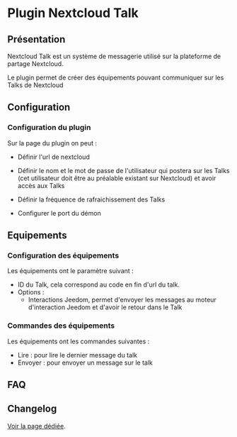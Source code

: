 # Plugin Nextcloud Talk

## Présentation

Nextcloud Talk est un système de messagerie utilisé sur la plateforme de partage Nextcloud.

Le plugin permet de créer des équipements pouvant communiquer sur les Talks de Nextcloud

## Configuration

### Configuration du plugin

Sur la page du plugin on peut :

  * Définir l'url de nextcloud

  * Définir le nom et le mot de passe de l'utilisateur qui postera sur les Talks (cet utilisateur doit être au préalable existant sur Nextcloud) et avoir accès aux Talks

  * Définir la fréquence de rafraichissement des Talks

  * Configurer le port du démon

## Equipements

### Configuration des équipements

Les équipements ont le paramètre suivant :

  * ID du Talk, cela correspond au code en fin d'url du talk.
  * Options :
    - Interactions Jeedom, permet d'envoyer les messages au moteur d'interaction Jeedom et d'avoir le retour dans le Talk

### Commandes des équipements
Les équipements ont les commandes suivantes :

  * Lire : pour lire le dernier message du talk
  * Envoyer : pour envoyer un message sur le talk

## FAQ

## Changelog

[Voir la page dédiée](changelog.md).
